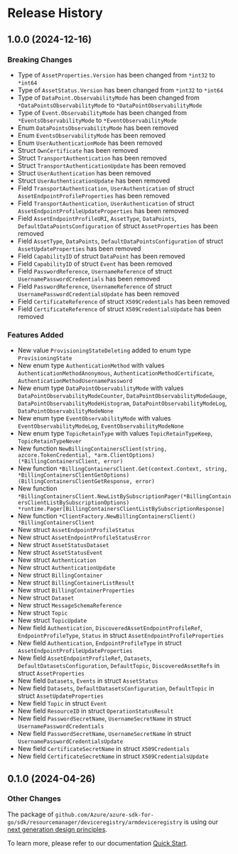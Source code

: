 # Release History

## 1.0.0 (2024-12-16)
### Breaking Changes

- Type of `AssetProperties.Version` has been changed from `*int32` to `*int64`
- Type of `AssetStatus.Version` has been changed from `*int32` to `*int64`
- Type of `DataPoint.ObservabilityMode` has been changed from `*DataPointsObservabilityMode` to `*DataPointObservabilityMode`
- Type of `Event.ObservabilityMode` has been changed from `*EventsObservabilityMode` to `*EventObservabilityMode`
- Enum `DataPointsObservabilityMode` has been removed
- Enum `EventsObservabilityMode` has been removed
- Enum `UserAuthenticationMode` has been removed
- Struct `OwnCertificate` has been removed
- Struct `TransportAuthentication` has been removed
- Struct `TransportAuthenticationUpdate` has been removed
- Struct `UserAuthentication` has been removed
- Struct `UserAuthenticationUpdate` has been removed
- Field `TransportAuthentication`, `UserAuthentication` of struct `AssetEndpointProfileProperties` has been removed
- Field `TransportAuthentication`, `UserAuthentication` of struct `AssetEndpointProfileUpdateProperties` has been removed
- Field `AssetEndpointProfileURI`, `AssetType`, `DataPoints`, `DefaultDataPointsConfiguration` of struct `AssetProperties` has been removed
- Field `AssetType`, `DataPoints`, `DefaultDataPointsConfiguration` of struct `AssetUpdateProperties` has been removed
- Field `CapabilityID` of struct `DataPoint` has been removed
- Field `CapabilityID` of struct `Event` has been removed
- Field `PasswordReference`, `UsernameReference` of struct `UsernamePasswordCredentials` has been removed
- Field `PasswordReference`, `UsernameReference` of struct `UsernamePasswordCredentialsUpdate` has been removed
- Field `CertificateReference` of struct `X509Credentials` has been removed
- Field `CertificateReference` of struct `X509CredentialsUpdate` has been removed

### Features Added

- New value `ProvisioningStateDeleting` added to enum type `ProvisioningState`
- New enum type `AuthenticationMethod` with values `AuthenticationMethodAnonymous`, `AuthenticationMethodCertificate`, `AuthenticationMethodUsernamePassword`
- New enum type `DataPointObservabilityMode` with values `DataPointObservabilityModeCounter`, `DataPointObservabilityModeGauge`, `DataPointObservabilityModeHistogram`, `DataPointObservabilityModeLog`, `DataPointObservabilityModeNone`
- New enum type `EventObservabilityMode` with values `EventObservabilityModeLog`, `EventObservabilityModeNone`
- New enum type `TopicRetainType` with values `TopicRetainTypeKeep`, `TopicRetainTypeNever`
- New function `NewBillingContainersClient(string, azcore.TokenCredential, *arm.ClientOptions) (*BillingContainersClient, error)`
- New function `*BillingContainersClient.Get(context.Context, string, *BillingContainersClientGetOptions) (BillingContainersClientGetResponse, error)`
- New function `*BillingContainersClient.NewListBySubscriptionPager(*BillingContainersClientListBySubscriptionOptions) *runtime.Pager[BillingContainersClientListBySubscriptionResponse]`
- New function `*ClientFactory.NewBillingContainersClient() *BillingContainersClient`
- New struct `AssetEndpointProfileStatus`
- New struct `AssetEndpointProfileStatusError`
- New struct `AssetStatusDataset`
- New struct `AssetStatusEvent`
- New struct `Authentication`
- New struct `AuthenticationUpdate`
- New struct `BillingContainer`
- New struct `BillingContainerListResult`
- New struct `BillingContainerProperties`
- New struct `Dataset`
- New struct `MessageSchemaReference`
- New struct `Topic`
- New struct `TopicUpdate`
- New field `Authentication`, `DiscoveredAssetEndpointProfileRef`, `EndpointProfileType`, `Status` in struct `AssetEndpointProfileProperties`
- New field `Authentication`, `EndpointProfileType` in struct `AssetEndpointProfileUpdateProperties`
- New field `AssetEndpointProfileRef`, `Datasets`, `DefaultDatasetsConfiguration`, `DefaultTopic`, `DiscoveredAssetRefs` in struct `AssetProperties`
- New field `Datasets`, `Events` in struct `AssetStatus`
- New field `Datasets`, `DefaultDatasetsConfiguration`, `DefaultTopic` in struct `AssetUpdateProperties`
- New field `Topic` in struct `Event`
- New field `ResourceID` in struct `OperationStatusResult`
- New field `PasswordSecretName`, `UsernameSecretName` in struct `UsernamePasswordCredentials`
- New field `PasswordSecretName`, `UsernameSecretName` in struct `UsernamePasswordCredentialsUpdate`
- New field `CertificateSecretName` in struct `X509Credentials`
- New field `CertificateSecretName` in struct `X509CredentialsUpdate`


## 0.1.0 (2024-04-26)
### Other Changes

The package of `github.com/Azure/azure-sdk-for-go/sdk/resourcemanager/deviceregistry/armdeviceregistry` is using our [next generation design principles](https://azure.github.io/azure-sdk/general_introduction.html).

To learn more, please refer to our documentation [Quick Start](https://aka.ms/azsdk/go/mgmt).